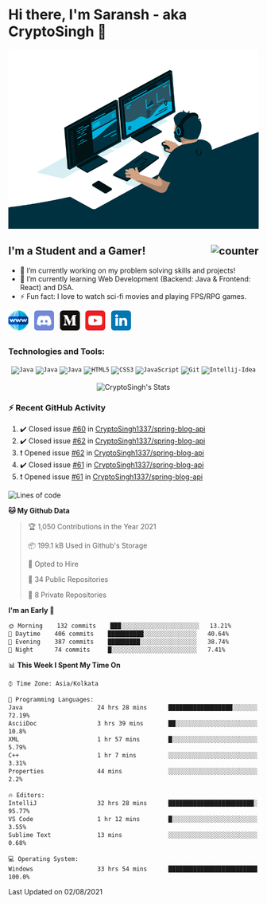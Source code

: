 # Hi there, I'm Saransh - aka CryptoSingh 👋

<div align="center">
<img src="https://github.com/CryptoSingh1337/CryptoSingh1337/blob/master/icons/code.gif" height="360px" width="640px" alt="gif"/>
</div>

## I'm a Student and a Gamer!<img src="https://komarev.com/ghpvc/?username=cryptosingh1337" alt="counter" align="right"/>

- 🔭 I’m currently working on my problem solving skills and projects!
- 🌱 I’m currently learning Web Development (Backend: Java & Frontend: React) and DSA.
- ⚡ Fun fact: I love to watch sci-fi movies and playing FPS/RPG games.

<a href="https://cryptosingh1337.github.io/" target="_blank"><img alt="website" height="40px" width="40px" src="./icons/world-wide-web.svg"/></a>&nbsp;&nbsp;
<a href="https://discord.gg/6efHuzv" target="_blank"><img alt="discord" height="40px" width="40px" src="https://raw.githubusercontent.com/edent/SuperTinyIcons/master/images/svg/discord.svg"/></a>&nbsp;&nbsp;
<a href="https://cryptosingh1337.medium.com/" target="_blank"><img alt="Medium" height="40px" width="40px" src="https://raw.githubusercontent.com/edent/SuperTinyIcons/master/images/svg/medium.svg"/></a>&nbsp;&nbsp;
<a href="https://www.youtube.com/cryptosingh" target="_blank"><img alt="youtube" height="40px" width="40px" src="https://raw.githubusercontent.com/edent/SuperTinyIcons/master/images/svg/youtube.svg"/></a>&nbsp;&nbsp;
<a href="https://www.linkedin.com/in/saransh-kumar-2k19/" target="_blank"><img alt="linkedin" height="40px" width="40px" src="https://raw.githubusercontent.com/edent/SuperTinyIcons/master/images/svg/linkedin.svg"/></a>

##

### Technologies and Tools:

<div align="center">
<code><img alt="Java" height="40px" width="40px" src="https://raw.githubusercontent.com/tomchen/stack-icons/master/logos/java.svg" title="Java"/></code>
<code><img alt="Java" height="40px" width="40px" src="https://raw.githubusercontent.com/tomchen/stack-icons/master/logos/spring.svg" title="Spring"/></code>
<code><img alt="Java" height="40px" width="40px" src="https://raw.githubusercontent.com/tomchen/stack-icons/master/logos/hibernate.svg" title="Hibernate"/></code>
<code><img alt="HTML5" height="40px" width="40px" src="https://raw.githubusercontent.com/tomchen/stack-icons/master/logos/html-5.svg" title="HTML5"/></code>
<code><img alt="CSS3" height="40px" width="40px" src="https://raw.githubusercontent.com/tomchen/stack-icons/master/logos/css-3.svg" title="CSS3"/></code>
<code><img alt="JavaScript" height="40px" width="40px" src="https://raw.githubusercontent.com/tomchen/stack-icons/master/logos/bootstrap.svg" title="Bootstrap"/></code>
<code><img alt="Git" height="40px" width="40px" src="https://raw.githubusercontent.com/tomchen/stack-icons/master/logos/git-icon.svg" title="Git"/></code>
<code><img alt="Intellij-Idea" height="40px" width="40px" src="https://raw.githubusercontent.com/tomchen/stack-icons/master/logos/intellij-idea.svg" title="Intellij-IDEA"/></code>
</div>
<br>
<div align="center">
<img  alt="CryptoSingh's Stats" src="https://github-readme-stats.vercel.app/api?username=CryptoSingh1337&show_icons=true&bg_color=FFFFFF&title_color=003140&icon_color=003140&text_color=0486AA" title="Stats"/>
</div>

### ⚡ Recent GitHub Activity

<!--RECENT_ACTIVITY:start-->
1. ✔️ Closed issue [#60](https://github.com/CryptoSingh1337/spring-blog-api/issues/60) in [CryptoSingh1337/spring-blog-api](https://github.com/CryptoSingh1337/spring-blog-api)
2. ✔️ Closed issue [#62](https://github.com/CryptoSingh1337/spring-blog-api/issues/62) in [CryptoSingh1337/spring-blog-api](https://github.com/CryptoSingh1337/spring-blog-api)
3. ❗️ Opened issue [#62](https://github.com/CryptoSingh1337/spring-blog-api/issues/62) in [CryptoSingh1337/spring-blog-api](https://github.com/CryptoSingh1337/spring-blog-api)
4. ✔️ Closed issue [#61](https://github.com/CryptoSingh1337/spring-blog-api/issues/61) in [CryptoSingh1337/spring-blog-api](https://github.com/CryptoSingh1337/spring-blog-api)
5. ❗️ Opened issue [#61](https://github.com/CryptoSingh1337/spring-blog-api/issues/61) in [CryptoSingh1337/spring-blog-api](https://github.com/CryptoSingh1337/spring-blog-api)
<!--RECENT_ACTIVITY:end-->


<!--START_SECTION:waka-->
![Lines of code](https://img.shields.io/badge/From%20Hello%20World%20I%27ve%20Written-406490%20lines%20of%20code-blue)

**🐱 My Github Data** 

> 🏆 1,050 Contributions in the Year 2021
 > 
> 📦 199.1 kB Used in Github's Storage 
 > 
> 💼 Opted to Hire
 > 
> 📜 34 Public Repositories 
 > 
> 🔑 8 Private Repositories  
 > 
**I'm an Early 🐤** 

```text
🌞 Morning    132 commits    ███░░░░░░░░░░░░░░░░░░░░░░   13.21% 
🌆 Daytime    406 commits    ██████████░░░░░░░░░░░░░░░   40.64% 
🌃 Evening    387 commits    █████████░░░░░░░░░░░░░░░░   38.74% 
🌙 Night      74 commits     █░░░░░░░░░░░░░░░░░░░░░░░░   7.41%

```


📊 **This Week I Spent My Time On** 

```text
⌚︎ Time Zone: Asia/Kolkata

💬 Programming Languages: 
Java                     24 hrs 28 mins      ██████████████████░░░░░░░   72.19% 
AsciiDoc                 3 hrs 39 mins       ██░░░░░░░░░░░░░░░░░░░░░░░   10.8% 
XML                      1 hr 57 mins        █░░░░░░░░░░░░░░░░░░░░░░░░   5.79% 
C++                      1 hr 7 mins         ░░░░░░░░░░░░░░░░░░░░░░░░░   3.31% 
Properties               44 mins             ░░░░░░░░░░░░░░░░░░░░░░░░░   2.2%

🔥 Editors: 
IntelliJ                 32 hrs 28 mins      ████████████████████████░   95.77% 
VS Code                  1 hr 12 mins        █░░░░░░░░░░░░░░░░░░░░░░░░   3.55% 
Sublime Text             13 mins             ░░░░░░░░░░░░░░░░░░░░░░░░░   0.68%

💻 Operating System: 
Windows                  33 hrs 54 mins      █████████████████████████   100.0%

```


 Last Updated on 02/08/2021
<!--END_SECTION:waka-->
